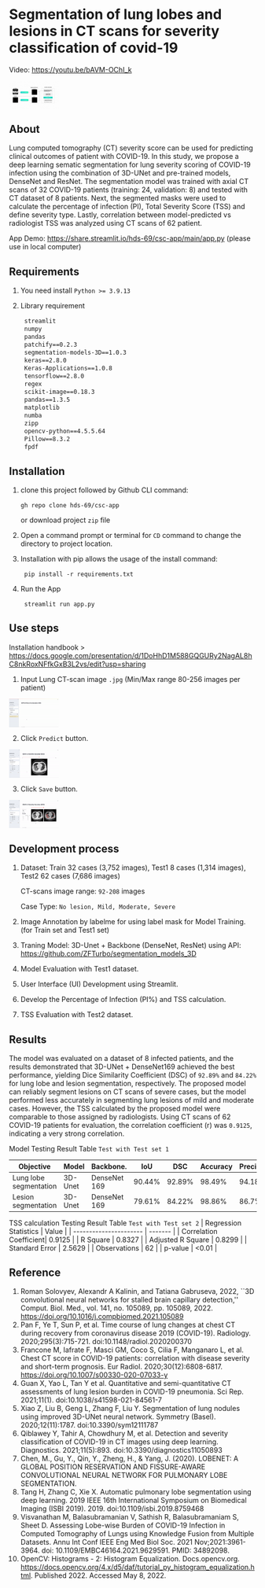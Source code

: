 # Segmentation of lung lobes and lesions in CT scans for severity classification of covid-19
Video: https://youtu.be/bAVM-OChI_k

<img src="https://github.com/hds-69/csc-app/blob/2abecc4e249e88afafad68fa137d6251f2a77d0b/Project%20info/framework.gif" style="max-width: 20%;" align="center" />

## About
Lung computed tomography (CT) severity score can be used for predicting clinical outcomes of patient with COVID-19. In this study, we propose a deep learning sematic segmentation for lung severity scoring of COVID-19 infection using the combination of 3D-UNet and pre-trained models, DenseNet and ResNet.
The segmentation model was trained with axial CT scans of 32 COVID-19 patients (training: 24, validation: 8) and tested with CT dataset of 8 patients. Next, the segmented masks were used to calculate the percentage of infection (PI), Total Severity Score (TSS) and define severity type. Lastly, correlation between model-predicted vs radiologist TSS was analyzed using CT scans of 62 patient.

App Demo: https://share.streamlit.io/hds-69/csc-app/main/app.py (please use in local computer) 

## Requirements
1. You need install `Python >= 3.9.13`
2. Library requirement

        streamlit
        numpy
        pandas
        patchify==0.2.3
        segmentation-models-3D==1.0.3
        keras==2.8.0
        Keras-Applications==1.0.8
        tensorflow==2.8.0
        regex
        scikit-image==0.18.3
        pandas==1.3.5
        matplotlib
        numba
        zipp
        opencv-python==4.5.5.64
        Pillow==8.3.2
        fpdf

## Installation
1. clone this project followed by Github CLI command: 

       gh repo clone hds-69/csc-app
   or download project `zip` file 
2. Open a command prompt or terminal for `CD` command to change the directory to project location.
3. Installation with pip allows the usage of the install command:

        pip install -r requirements.txt
        
4. Run the App

        streamlit run app.py

## Use steps
Installation handbook > https://docs.google.com/presentation/d/1DoHhD1M588GQGURy2NagAL8hC8nkRoxNFfkGxB3L2vs/edit?usp=sharing

1. Input Lung CT-scan image `.jpg` (Min/Max range  80-256 images per patient)
<img src="https://github.com/hds-69/csc-app/blob/f5f5645ab9675d7b73a79cc297e26cf8fa5ec60f/Project%20info/upload.gif" style="max-width: 20%;" align="center" />

2. Click `Predict` button.
<img src="https://github.com/hds-69/csc-app/blob/57db1150b52154eb33c64af3959c8c43b697c35b/Project%20info/predict.gif" style="max-width: 20%;" align="center" />

3. Click `Save` button.
<img src="https://github.com/hds-69/csc-app/blob/57db1150b52154eb33c64af3959c8c43b697c35b/Project%20info/save.gif" style="max-width: 20%;" align="center" />

## Development process
1. Dataset: Train 32 cases (3,752 images), Test1 8 cases (1,314 images), Test2 62 cases (7,686 images)

   CT-scans image range: `92-208` images
   
   Case Type: `No lesion, Mild, Moderate, Severe`
   
2. Image Annotation by labelme for using label mask for Model Training. (for Train set and Test1 set)
3. Traning Model: 3D-Unet + Backbone (DenseNet, ResNet) using API: https://github.com/ZFTurbo/segmentation_models_3D
4. Model Evaluation with Test1 dataset.
5. User Interface (UI) Development using Streamlit.
6. Develop the Percentage of Infection (PI%) and TSS calculation.
7. TSS Evaluation with Test2 dataset.

## Results
The model was evaluated on a dataset of 8 infected patients, and the results demonstrated that 3D-UNet + DenseNet169 achieved the best performance, yielding Dice Similarity Coefficient (DSC) of `92.89%` and `84.22%` for lung lobe and lesion segmentation, respectively. The proposed model can reliably segment lesions on CT scans of severe cases, but the model performed less accurately in segmenting lung lesions of mild and moderate cases. However, the TSS calculated by the proposed model were comparable to those assigned by radiologists. Using CT scans of 62 COVID-19 patients for evaluation, the correlation coefficient (r) was `0.9125`, indicating a very strong correlation.

Model Testing Result Table `Test with Test set 1`

| Objective             | Model   | Backbone.   | IoU  |  DSC | Accuracy | Precision | Sensitivity | Specificity |
| --------------------- | ------- | ----------- |------|------|----------|-----------|-------------|-------------|
| Lung lobe segmentation| 3D-Unet |DenseNet 169 |90.44%|92.89%| 98.49%   | 94.18%    | 95.52%      | 98.49%      |
| Lesion segmentation   | 3D-Unet |DenseNet 169 |79.61%|84.22%| 98.86%   | 86.7%     | 89.07%      | 98.91%      |


TSS calculation Testing Result Table `Test with Test set 2`
| Regression Statistics  | Value   |
| ---------------------- | ------- |
| Correlation Coefficient| 0.9125  |
| R Square               | 0.8327  |
| Adjusted R Square      | 0.8299  |
| Standard Error         | 2.5629  | 
| Observations           |   62    |
| p-value                | <0.01   |



## Reference
1. Roman Solovyev, Alexandr A Kalinin, and Tatiana Gabruseva, 2022, ``3D convolutional neural networks for stalled brain capillary detection,'' Comput. Biol. Med., vol. 141, no. 105089, pp. 105089, 2022. https://doi.org/10.1016/j.compbiomed.2021.105089
2. Pan F, Ye T, Sun P, et al. Time course of lung changes at chest CT during recovery from coronavirus disease 2019 (COVID-19). Radiology. 2020;295(3):715-721. doi:10.1148/radiol.2020200370
3. Francone M, Iafrate F, Masci GM, Coco S, Cilia F, Manganaro L, et al. Chest CT score in COVID-19 patients: correlation with disease severity and short-term prognosis. Eur Radiol. 2020;30(12):6808-6817. https://doi.org/10.1007/s00330-020-07033-y
4.  Guan X, Yao L, Tan Y et al. Quantitative and semi-quantitative CT assessments of lung lesion burden in COVID-19 pneumonia. Sci Rep. 2021;11(1). doi:10.1038/s41598-021-84561-7
5. Xiao Z, Liu B, Geng L, Zhang F, Liu Y. Segmentation of lung nodules using improved 3D-UNet neural network. Symmetry (Basel). 2020;12(11):1787. doi:10.3390/sym12111787
6. Qiblawey Y, Tahir A, Chowdhury M, et al. Detection and severity classification of COVID-19 in CT images using deep learning. Diagnostics. 2021;11(5):893. doi:10.3390/diagnostics11050893
7. Chen, M., Gu, Y., Qin, Y., Zheng, H., & Yang, J. (2020). LOBENET: A GLOBAL POSITION RESERVATION AND FISSURE-AWARE CONVOLUTIONAL NEURAL NETWORK FOR PULMONARY LOBE SEGMENTATION.
8. Tang H, Zhang C, Xie X. Automatic pulmonary lobe segmentation using deep learning. 2019 IEEE 16th International Symposium on Biomedical Imaging (ISBI 2019). 2019. doi:10.1109/isbi.2019.8759468
9. Visvanathan M, Balasubramanian V, Sathish R, Balasubramaniam S, Sheet D. Assessing Lobe-wise Burden of COVID-19 Infection in Computed Tomography of Lungs using Knowledge Fusion from Multiple Datasets. Annu Int Conf IEEE Eng Med Biol Soc. 2021 Nov;2021:3961-3964. doi: 10.1109/EMBC46164.2021.9629591. PMID: 34892098.
10. OpenCV: Histograms - 2: Histogram Equalization. Docs.opencv.org. https://docs.opencv.org/4.x/d5/daf/tutorial_py_histogram_equalization.html. Published 2022. Accessed May 8, 2022.
